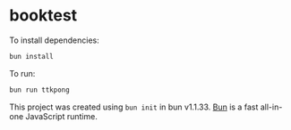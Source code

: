 # booktest

To install dependencies:

```bash
bun install
```

To run:

```bash
bun run ttkpong
```

This project was created using `bun init` in bun v1.1.33. [Bun](https://bun.sh) is a fast all-in-one JavaScript runtime.
